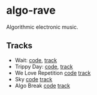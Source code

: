 # algo-rave
Algorithmic electronic music.

## Tracks

 - Wait: [code](https://github.com/Onuchin-Artem/algo-rave/blob/master/wait%20(techno).Rb), [track](https://soundcloud.com/artem-onuchin/weirdo)
 - Trippy Day: [code](https://github.com/Onuchin-Artem/algo-rave/blob/master/trippy%20day.Rb), [track](https://soundcloud.com/artem-onuchin/trippy-day)
 - We Love Repetition [code](https://github.com/Onuchin-Artem/algo-rave/blob/master/We-Love-Repetition.Rb) [track](https://soundcloud.com/artem-onuchin/we-love-repetition)
 - Sky [code](https://github.com/Onuchin-Artem/algo-rave/blob/master/Sky.Rb) [track](https://soundcloud.com/artem-onuchin/sky)
 - Algo Break [code](https://github.com/Onuchin-Artem/algo-rave/blob/master/Algo%20Break.Rb) [track](https://soundcloud.com/artem-onuchin/algo-break)
